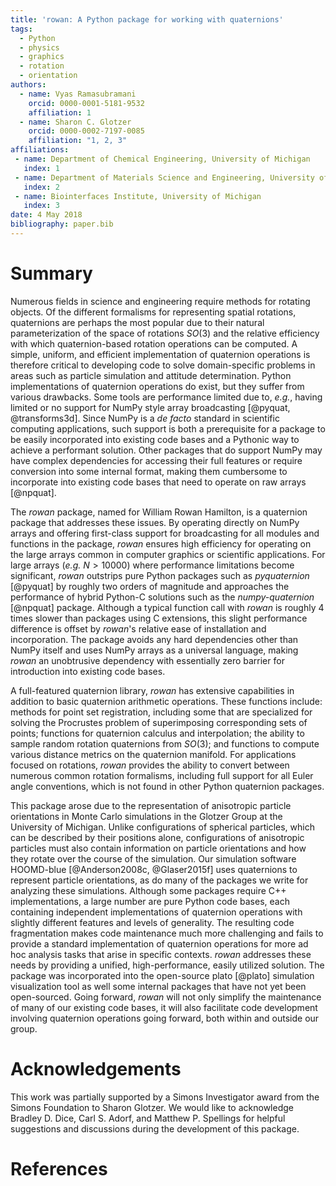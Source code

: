 ```yaml
---
title: 'rowan: A Python package for working with quaternions'
tags:
  - Python
  - physics
  - graphics
  - rotation
  - orientation
authors:
  - name: Vyas Ramasubramani
    orcid: 0000-0001-5181-9532
    affiliation: 1
  - name: Sharon C. Glotzer
    orcid: 0000-0002-7197-0085
    affiliation: "1, 2, 3"
affiliations:
 - name: Department of Chemical Engineering, University of Michigan
   index: 1
 - name: Department of Materials Science and Engineering, University of Michigan
   index: 2
 - name: Biointerfaces Institute, University of Michigan
   index: 3
date: 4 May 2018
bibliography: paper.bib
---
```


# Summary

Numerous fields in science and engineering require methods for rotating objects.
Of the different formalisms for representing spatial rotations, quaternions are
perhaps the most popular due to their natural parameterization of the space of
rotations $SO(3)$ and the relative efficiency with which quaternion-based
rotation operations can be computed. A simple, uniform, and efficient
implementation of quaternion operations is therefore critical to developing code
to solve domain-specific problems in areas such as particle simulation and
attitude determination. Python implementations of quaternion operations do
exist, but they suffer from various drawbacks. Some tools are performance
limited due to, *e.g.*, having limited or no support for NumPy style array
broadcasting [@pyquat, @transforms3d]. Since NumPy is a *de facto* standard in
scientific computing applications, such support is both a prerequisite for a
package to be easily incorporated into existing code bases and a Pythonic way to
achieve a performant solution. Other packages that do support NumPy may have
complex dependencies for accessing their full features or require conversion
into some internal format, making them cumbersome to incorporate into existing
code bases that need to operate on raw arrays [@npquat].

The *rowan* package, named for William Rowan Hamilton, is a quaternion package
that addresses these issues. By operating directly on NumPy arrays and offering
first-class support for broadcasting for all modules and functions in the
package, *rowan* ensures high efficiency for operating on the large arrays
common in computer graphics or scientific applications. For large arrays (*e.g.*
$N > 10000$) where performance limitations become significant, *rowan* outstrips
pure Python packages such as *pyquaternion* [@pyquat] by roughly two orders of
magnitude and approaches the performance of hybrid Python-C solutions such as
the *numpy-quaternion* [@npquat] package. Although a typical function call with
*rowan* is roughly 4 times slower than packages using C extensions, this slight
performance difference is offset by *rowan*'s relative ease of installation and
incorporation. The package avoids any hard dependencies other than NumPy itself
and uses NumPy arrays as a universal language, making *rowan* an unobtrusive
dependency with essentially zero barrier for introduction into existing code
bases.

A full-featured quaternion library, *rowan* has extensive capabilities in
addition to basic quaternion arithmetic operations. These functions include:
methods for point set registration, including some that are specialized for
solving the Procrustes problem of superimposing corresponding sets of points;
functions for quaternion calculus and interpolation; the ability to sample
random rotation quaternions from $SO(3)$; and functions to compute various
distance metrics on the quaternion manifold. For applications focused on
rotations, *rowan* provides the ability to convert between numerous common
rotation formalisms, including full support for all Euler angle conventions,
which is not found in other Python quaternion packages.

This package arose due to the representation of anisotropic particle
orientations in Monte Carlo simulations in the Glotzer Group at the University
of Michigan. Unlike configurations of spherical particles, which can be
described by their positions alone, configurations of anisotropic particles must
also contain information on particle orientations and how they rotate over the
course of the simulation. Our simulation software HOOMD-blue [@Anderson2008c,
@Glaser2015f] uses quaternions to represent particle orientations, as do many of
the packages we write for analyzing these simulations. Although some packages
require C++ implementations, a large number are pure Python code bases, each
containing independent implementations of quaternion operations with slightly
different features and levels of generality. The resulting code fragmentation
makes code maintenance much more challenging and fails to provide a standard
implementation of quaternion operations for more ad hoc analysis tasks that
arise in specific contexts. *rowan* addresses these needs by providing a
unified, high-performance, easily utilized solution. The package was
incorporated into the open-source plato [@plato] simulation visualization tool
as well some internal packages that have not yet been open-sourced. Going
forward, *rowan* will not only simplify the maintenance of many of our existing
code bases, it will also facilitate code development involving quaternion
operations going forward, both within and outside our group.

# Acknowledgements

This work was partially supported by a Simons Investigator award from the
Simons Foundation to Sharon Glotzer. We would like to acknowledge Bradley D.
Dice, Carl S. Adorf, and Matthew P. Spellings for helpful suggestions and
discussions during the development of this package.

# References
